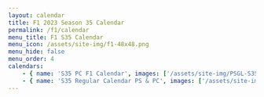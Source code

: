 ```yaml
---
layout: calendar
title: F1 2023 Season 35 Calendar
permalink: /f1/calendar
menu_title: F1 S35 Calendar
menu_icon: /assets/site-img/f1-48x48.png
menu_hide: false
menu_order: 4
calendars:
    - { name: 'S35 PC F1 Calendar', images: ['/assets/site-img/PSGL-S35-Calendar-PC-F1.png'], width: 1920, height: 1080 }
    - { name: 'S35 Regular Calendar PS & PC', images: ['/assets/site-img/PSGL-S35-Calendar-Regular.png'], width: 1920, height: 1006 }
---
```

